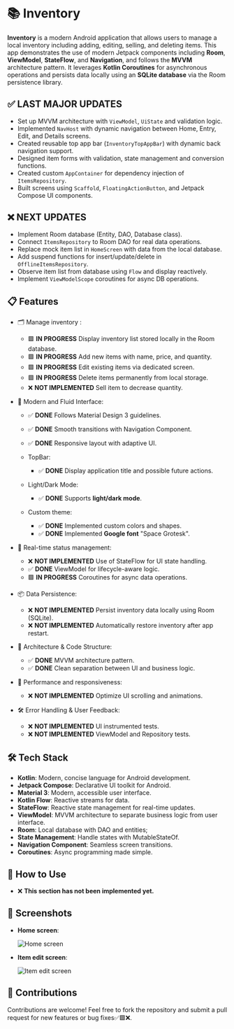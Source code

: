 # 📚 **Inventory**
**Inventory** is a modern Android application that allows users to manage a local inventory including adding, editing, selling, and deleting items. This app demonstrates the use of modern Jetpack components including **Room**, **ViewModel**, **StateFlow**, and **Navigation**, and follows the **MVVM** architecture pattern. It leverages **Kotlin Coroutines** for asynchronous operations and persists data locally using an **SQLite database** via the Room persistence library.

## ✅ **LAST MAJOR UPDATES**

   - Set up MVVM architecture with `ViewModel`, `UiState` and validation logic.
   - Implemented `NavHost` with dynamic navigation between Home, Entry, Edit, and Details screens.
   - Created reusable top app bar (`InventoryTopAppBar`) with dynamic back navigation support.
   - Designed item forms with validation, state management and conversion functions.
   - Created custom `AppContainer` for dependency injection of `ItemsRepository`.
   - Built screens using `Scaffold`, `FloatingActionButton`, and Jetpack Compose UI components.

## ❌ **NEXT UPDATES**

   - Implement Room database (Entity, DAO, Database class).
   - Connect `ItemsRepository` to Room DAO for real data operations.
   - Replace mock item list in `HomeScreen` with data from the local database.
   - Add suspend functions for insert/update/delete in `OfflineItemsRepository`.
   - Observe item list from database using `Flow` and display reactively.
   - Implement `ViewModelScope` coroutines for async DB operations.

## 📋 **Features**

   - 🗂 Manage inventory :

      - 🟩 **IN PROGRESS** Display inventory list stored locally in the Room database.
      - 🟩 **IN PROGRESS** Add new items with name, price, and quantity.
      - 🟩 **IN PROGRESS** Edit existing items via dedicated screen.
      - 🟩 **IN PROGRESS** Delete items permanently from local storage.
      - ❌ **NOT IMPLEMENTED** Sell item to decrease quantity.

   - 🎨 Modern and Fluid Interface:

      - ✅ **DONE** Follows Material Design 3 guidelines.
      - ✅ **DONE** Smooth transitions with Navigation Component.
      - ✅ **DONE** Responsive layout with adaptive UI.

      - TopBar:
         - ✅ **DONE** Display application title and possible future actions.

      - Light/Dark Mode:
         - ✅ **DONE** Supports **light/dark mode**.

      - Custom theme:
         - ✅ **DONE** Implemented custom colors and shapes.
         - ✅ **DONE** Implemented **Google font** "Space Grotesk".

   - 🔄 Real-time status management:

      - ❌ **NOT IMPLEMENTED** Use of StateFlow for UI state handling.
      - ✅ **DONE** ViewModel for lifecycle-aware logic.
      - 🟩 **IN PROGRESS** Coroutines for async data operations.

   - 📦 Data Persistence:

      - ❌ **NOT IMPLEMENTED** Persist inventory data locally using Room (SQLite).
      - ❌ **NOT IMPLEMENTED** Automatically restore inventory after app restart.

   - 🧠 Architecture & Code Structure:

      - ✅ **DONE** MVVM architecture pattern.
      - ✅ **DONE** Clean separation between UI and business logic.

   - 🚀 Performance and responsiveness:
   
      - ❌ **NOT IMPLEMENTED** Optimize UI scrolling and animations.
      
   - 🛠 Error Handling & User Feedback:

      - ❌ **NOT IMPLEMENTED** UI instrumented tests.
      - ❌ **NOT IMPLEMENTED** ViewModel and Repository tests.

## 🛠️ **Tech Stack**

   - **Kotlin**: Modern, concise language for Android development.
   - **Jetpack Compose**: Declarative UI toolkit for Android.
   - **Material 3**: Modern, accessible user interface.
   - **Kotlin Flow**: Reactive streams for data.
   - **StateFlow**: Reactive state management for real-time updates.
   - **ViewModel**: MVVM architecture to separate business logic from user interface.
   - **Room**: Local database with DAO and entities;
   - **State Management**: Handle states with MutableStateOf.
   - **Navigation Component**: Seamless screen transitions.
   - **Coroutines**: Async programming made simple.
   
## 🚀 **How to Use**
   
   - ❌ **This section has not been implemented yet.**

## 📸 **Screenshots**

   - **Home screen**:
   
      ![Home screen](screenshots/home_screen.png)

   - **Item edit screen**:
   
      ![Item edit screen](screenshots/item_edit_screen.png)


## 🤝 **Contributions**
Contributions are welcome! Feel free to fork the repository and submit a pull request for new features or bug fixes✅🟩❌.